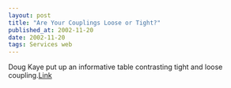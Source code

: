 ```yaml
---
layout: post
title: "Are Your Couplings Loose or Tight?"
published_at: 2002-11-20
date: 2002-11-20
tags: Services web
---
```


Doug Kaye put up an informative table contrasting tight and loose coupling.[Link](http://www.rds.com/doug/weblogs/webServicesStrategies/2002/11/18.html#a726)  